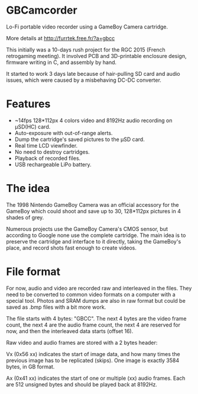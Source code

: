 # GBCamcorder
Lo-Fi portable video recorder using a GameBoy Camera cartridge.

More details at http://furrtek.free.fr/?a=gbcc

This initially was a 10-days rush project for the RGC 2015 (French retrogaming meeting).
It involved PCB and 3D-printable enclosure design, firmware writing in C, and assembly by hand.

It started to work 3 days late because of hair-pulling SD card and audio issues, which were caused by a misbehaving DC-DC converter.

# Features
* ~14fps 128*112px 4 colors video and 8192Hz audio recording on µSD(HC) card.
* Auto-exposure with out-of-range alerts.
* Dump the cartridge's saved pictures to the µSD card.
* Real time LCD viewfinder.
* No need to destroy cartridges.
* Playback of recorded files.
* USB rechargeable LiPo battery.

# The idea
The 1998 Nintendo GameBoy Camera was an official accessory for the GameBoy which could shoot and save up to 30, 128*112px pictures in 4 shades of grey.

Numerous projects use the GameBoy Camera's CMOS sensor, but according to Google none use the complete cartridge.
The main idea is to preserve the cartridge and interface to it directly, taking the GameBoy's place, and record shots fast enough to create videos.

# File format
For now, audio and video are recorded raw and interleaved in the files. They need to be converted to common video formats on a computer with a special tool. Photos and SRAM dumps are also in raw format but could be saved as .bmp files with a bit more work.

The file starts with 4 bytes: "GBCC". The next 4 bytes are the video frame count, the next 4 are the audio frame count, the next 4 are reserved for now, and then the interleaved data starts (offset 16).

Raw video and audio frames are stored with a 2 bytes header: 

Vx (0x56 xx) indicates the start of image data, and how many times the previous image has to be replicated (skips). One image is exactly 3584 bytes, in GB format.

Ax (0x41 xx) indicates the start of one or multiple (xx) audio frames. Each are 512 unsigned bytes and should be played back at 8192Hz.
